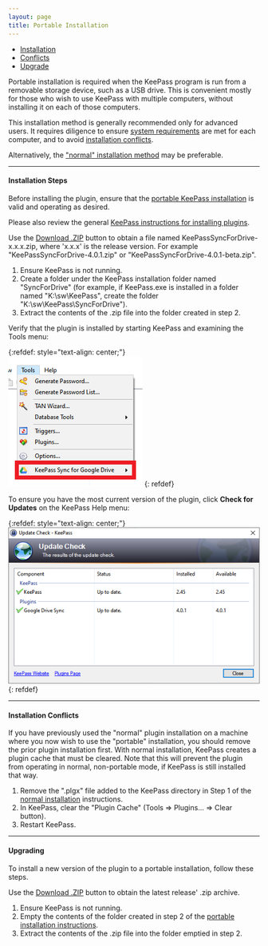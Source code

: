 ```yaml
---
layout: page
title: Portable Installation
---
```


* [Installation](#installation-steps)
* [Conflicts](#installation-conflicts)
* [Upgrade](#upgrading)

Portable installation is required when the KeePass program is run
from a removable storage device, such as a USB drive.  This is
convenient mostly for those who wish to use KeePass with multiple
computers, without installing it on each of those computers.

This installation method is generally recommended only for advanced users.  It
requires diligence to ensure [system requirements](require) are met for
each computer, and to avoid [installation conflicts](#installation-conflicts).

Alternatively, the ["normal" installation method](normal) may be preferable.


---

#### Installation Steps
Before installing the plugin, ensure that the
[portable KeePass installation](https://keepass.info/help/v2/setup.html#portable)
is valid and operating as desired.

Please also review the general [KeePass instructions for installing plugins](https://keepass.info/help/v2/plugins.html).  

Use the [Download .ZIP](/) button to obtain a file named
KeePassSyncForDrive-x.x.x.zip, where 'x.x.x' is the release version.  For
example "KeePassSyncForDrive-4.0.1.zip" or "KeePassSyncForDrive-4.0.1-beta.zip".

1. Ensure KeePass is not running.
2. Create a folder under the KeePass installation folder named 
"SyncForDrive" (for example, if KeePass.exe is installed in a folder named
"K:\sw\KeePass", create the folder "K:\sw\KeePass\SyncForDrive").
3. Extract the contents of the .zip file into the folder created in step 2.

Verify that the plugin is installed by starting KeePass and examining the
Tools menu:

{:refdef: style="text-align: center;"}
![KeePass Tools menu and KeePass Sync For Google Drive submenu](../assets/img/tools-menu.png)
{: refdef}

To ensure you have the most current version of the plugin, click
**Check for Updates** on the KeePass Help menu:

{:refdef: style="text-align: center;"}
![Update Check Tool](../assets/img/update-check.png)
{: refdef}

---

#### Installation Conflicts
If you have previously used the "normal" plugin installation on a machine
where you now wish to use the "portable" installation, you should remove the
prior plugin installation first.  With normal installation, KeePass creates a
plugin cache that must be cleared.  Note that this will prevent the 
plugin from operating in normal, non-portable mode, if KeePass is still
installed that way.

1. Remove the ".plgx" file added to the KeePass directory in Step 1 of the 
[normal installation](normal#installation-steps) instructions.
2. In KeePass, clear the "Plugin Cache" (Tools &#x21D2; Plugins... &#x21D2;
Clear button).
3. Restart KeePass.

---

#### Upgrading
To install a new version of the plugin to a portable installation, follow
these steps.

Use the [Download .ZIP](/) button to obtain the latest release' .zip archive.

1. Ensure KeePass is not running.
2. Empty the contents of the folder created in step 2 of the
[portable installation instructions](#installation-steps).
3. Extract the contents of the .zip file into the folder emptied in step 2.

